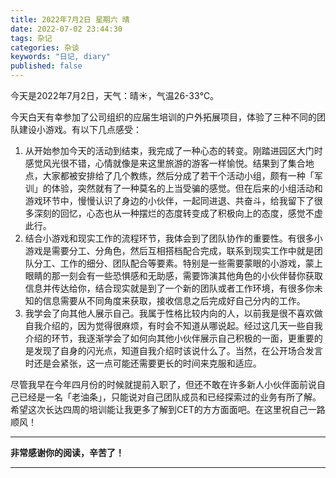```yaml
---
title: 2022年7月2日 星期六 晴
date: 2022-07-02 23:44:30
tags: 杂记
categories: 杂谈
keywords: "日记, diary"
published: false
---
```

今天是2022年7月2日，天气：晴☀️，气温26-33℃。

今天白天有幸参加了公司组织的应届生培训的户外拓展项目，体验了三种不同的团队建设小游戏。有以下几点感受：

1. 从开始参加今天的活动到结束，我完成了一种心态的转变。刚踏进园区大门时感觉风光很不错，心情就像是来这里旅游的游客一样愉悦。结果到了集合地点，大家都被安排给了几个教练，然后分成了若干个活动小组，颇有一种「军训」的体验，突然就有了一种莫名的上当受骗的感觉。但在后来的小组活动和游戏环节中，慢慢认识了身边的小伙伴，一起同进退、共奋斗，给我留下了很多深刻的回忆，心态也从一种摆烂的态度转变成了积极向上的态度，感觉不虚此行。
2. 结合小游戏和现实工作的流程环节，我体会到了团队协作的重要性。有很多小游戏是需要分工、分角色，然后互相搭档配合完成，联系到现实工作中就是团队分工、工作的细分、团队配合等要素。特别是一些需要蒙眼的小游戏，蒙上眼睛的那一刻会有一些恐惧感和无助感，需要饰演其他角色的小伙伴替你获取信息并传达给你，结合现实就是到了一个新的团队或者工作环境，有很多你未知的信息需要从不同角度来获取，接收信息之后完成好自己分内的工作。
3. 我学会了向其他人展示自己。我属于性格比较内向的人，以前我是很不喜欢做自我介绍的，因为觉得很麻烦，有时会不知道从哪说起。经过这几天一些自我介绍的环节，我逐渐学会了如何向其他小伙伴展示自己积极的一面，更重要的是发现了自身的闪光点，知道自我介绍时该说什么了。当然，在公开场合发言时还是会紧张，这一点可能还需要更长的时间来克服和适应。

尽管我早在今年四月份的时候就提前入职了，但还不敢在许多新人小伙伴面前说自己已经是一名「老油条」，只能说对自己团队成员和已经探索过的业务有所了解。希望这次长达四周的培训能让我更多了解到CET的方方面面吧。在这里祝自己一路顺风！

---
**非常感谢你的阅读，辛苦了！**

---
